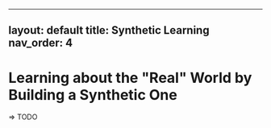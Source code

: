 ----
layout: default
title: Synthetic Learning
nav_order: 4
----

# Learning about the "Real" World by Building a Synthetic One

=> TODO